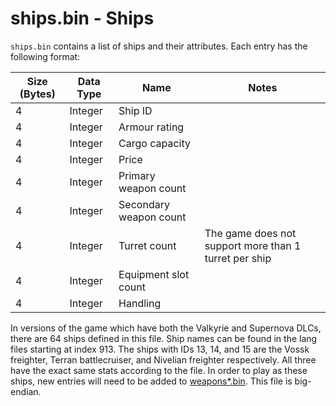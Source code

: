 # ships.bin - Ships

`ships.bin` contains a list of ships and their attributes.
Each entry has the following format:

| Size (Bytes) | Data Type | Name | Notes |
| --- | --- | --- | --- |
| 4 | Integer | Ship ID | |
| 4 | Integer | Armour rating | |
| 4 | Integer | Cargo capacity | |
| 4 | Integer | Price | |
| 4 | Integer | Primary weapon count | |
| 4 | Integer | Secondary weapon count | |
| 4 | Integer | Turret count | The game does not support more than 1 turret per ship |
| 4 | Integer | Equipment slot count | |
| 4 | Integer | Handling | |

In versions of the game which have both the Valkyrie and Supernova DLCs, there are 64 ships defined in this file.
Ship names can be found in the lang files starting at index 913.
The ships with IDs 13, 14, and 15 are the Vossk freighter, Terran battlecruiser, and Nivelian freighter respectively.
All three have the exact same stats according to the file.
In order to play as these ships, new entries will need to be added to [weapons*.bin](weapons.md).
This file is big-endian.
